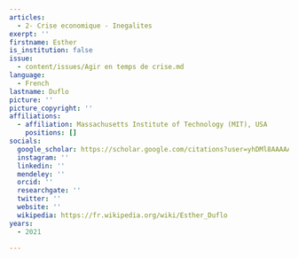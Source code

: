```yaml
---
articles:
  - 2- Crise economique - Inegalites
exerpt: ''
firstname: Esther
is_institution: false
issue:
  - content/issues/Agir en temps de crise.md
language:
  - French
lastname: Duflo
picture: ''
picture_copyright: ''
affiliations:
  - affiliation: Massachusetts Institute of Technology (MIT), USA
    positions: []
socials:
  google_scholar: https://scholar.google.com/citations?user=yhDMl8AAAAAJ&hl=en
  instagram: ''
  linkedin: ''
  mendeley: ''
  orcid: ''
  researchgate: ''
  twitter: ''
  website: ''
  wikipedia: https://fr.wikipedia.org/wiki/Esther_Duflo
years:
  - 2021

---
```

